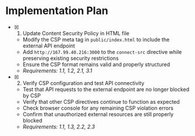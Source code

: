 # Implementation Plan

- [x] 1. Update Content Security Policy in HTML file

  - Modify the CSP meta tag in `public/index.html` to include the external API endpoint
  - Add `http://167.99.40.216:3000` to the `connect-src` directive while preserving existing security restrictions
  - Ensure the CSP format remains valid and properly structured
  - _Requirements: 1.1, 1.2, 2.1, 3.1_

- [x] 2. Verify CSP configuration and test API connectivity
  - Test that API requests to the external endpoint are no longer blocked by CSP
  - Verify that other CSP directives continue to function as expected
  - Check browser console for any remaining CSP violation errors
  - Confirm that unauthorized external resources are still properly blocked
  - _Requirements: 1.1, 1.3, 2.2, 2.3_
